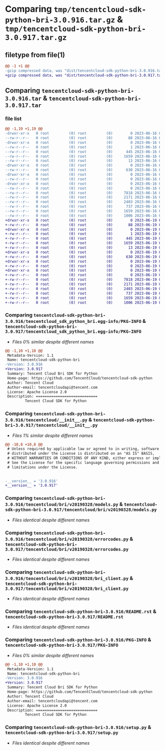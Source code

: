 # Comparing `tmp/tencentcloud-sdk-python-bri-3.0.916.tar.gz` & `tmp/tencentcloud-sdk-python-bri-3.0.917.tar.gz`

## filetype from file(1)

```diff
@@ -1 +1 @@
-gzip compressed data, was "dist/tencentcloud-sdk-python-bri-3.0.916.tar", last modified: Fri Jun 16 00:28:08 2023, max compression
+gzip compressed data, was "dist/tencentcloud-sdk-python-bri-3.0.917.tar", last modified: Mon Jun 19 00:19:12 2023, max compression
```

## Comparing `tencentcloud-sdk-python-bri-3.0.916.tar` & `tencentcloud-sdk-python-bri-3.0.917.tar`

### file list

```diff
@@ -1,19 +1,19 @@
-drwxr-xr-x   0 root         (0) root         (0)        0 2023-06-16 00:28:08.000000 tencentcloud-sdk-python-bri-3.0.916/
--rw-r--r--   0 root         (0) root         (0)       88 2023-06-16 00:28:08.000000 tencentcloud-sdk-python-bri-3.0.916/setup.cfg
-drwxr-xr-x   0 root         (0) root         (0)        0 2023-06-16 00:28:08.000000 tencentcloud-sdk-python-bri-3.0.916/tencentcloud_sdk_python_bri.egg-info/
--rw-r--r--   0 root         (0) root         (0)        1 2023-06-16 00:28:08.000000 tencentcloud-sdk-python-bri-3.0.916/tencentcloud_sdk_python_bri.egg-info/dependency_links.txt
--rw-r--r--   0 root         (0) root         (0)      445 2023-06-16 00:28:08.000000 tencentcloud-sdk-python-bri-3.0.916/tencentcloud_sdk_python_bri.egg-info/SOURCES.txt
--rw-r--r--   0 root         (0) root         (0)     1659 2023-06-16 00:28:08.000000 tencentcloud-sdk-python-bri-3.0.916/tencentcloud_sdk_python_bri.egg-info/PKG-INFO
--rw-r--r--   0 root         (0) root         (0)       13 2023-06-16 00:28:08.000000 tencentcloud-sdk-python-bri-3.0.916/tencentcloud_sdk_python_bri.egg-info/top_level.txt
-drwxr-xr-x   0 root         (0) root         (0)        0 2023-06-16 00:28:08.000000 tencentcloud-sdk-python-bri-3.0.916/tencentcloud/
--rw-r--r--   0 root         (0) root         (0)      630 2023-06-16 00:28:08.000000 tencentcloud-sdk-python-bri-3.0.916/tencentcloud/__init__.py
-drwxr-xr-x   0 root         (0) root         (0)        0 2023-06-16 00:28:08.000000 tencentcloud-sdk-python-bri-3.0.916/tencentcloud/bri/
--rw-r--r--   0 root         (0) root         (0)        0 2023-06-16 00:28:08.000000 tencentcloud-sdk-python-bri-3.0.916/tencentcloud/bri/__init__.py
-drwxr-xr-x   0 root         (0) root         (0)        0 2023-06-16 00:28:08.000000 tencentcloud-sdk-python-bri-3.0.916/tencentcloud/bri/v20190328/
--rw-r--r--   0 root         (0) root         (0)        0 2023-06-16 00:28:08.000000 tencentcloud-sdk-python-bri-3.0.916/tencentcloud/bri/v20190328/__init__.py
--rw-r--r--   0 root         (0) root         (0)     7818 2023-06-16 00:28:08.000000 tencentcloud-sdk-python-bri-3.0.916/tencentcloud/bri/v20190328/models.py
--rw-r--r--   0 root         (0) root         (0)     2171 2023-06-16 00:28:08.000000 tencentcloud-sdk-python-bri-3.0.916/tencentcloud/bri/v20190328/errorcodes.py
--rw-r--r--   0 root         (0) root         (0)     2403 2023-06-16 00:28:08.000000 tencentcloud-sdk-python-bri-3.0.916/tencentcloud/bri/v20190328/bri_client.py
--rw-r--r--   0 root         (0) root         (0)      737 2023-06-16 00:28:08.000000 tencentcloud-sdk-python-bri-3.0.916/README.rst
--rw-r--r--   0 root         (0) root         (0)     1659 2023-06-16 00:28:08.000000 tencentcloud-sdk-python-bri-3.0.916/PKG-INFO
--rw-r--r--   0 root         (0) root         (0)     1006 2023-06-16 00:28:08.000000 tencentcloud-sdk-python-bri-3.0.916/setup.py
+drwxr-xr-x   0 root         (0) root         (0)        0 2023-06-19 00:19:12.000000 tencentcloud-sdk-python-bri-3.0.917/
+-rw-r--r--   0 root         (0) root         (0)       88 2023-06-19 00:19:12.000000 tencentcloud-sdk-python-bri-3.0.917/setup.cfg
+drwxr-xr-x   0 root         (0) root         (0)        0 2023-06-19 00:19:12.000000 tencentcloud-sdk-python-bri-3.0.917/tencentcloud_sdk_python_bri.egg-info/
+-rw-r--r--   0 root         (0) root         (0)        1 2023-06-19 00:19:12.000000 tencentcloud-sdk-python-bri-3.0.917/tencentcloud_sdk_python_bri.egg-info/dependency_links.txt
+-rw-r--r--   0 root         (0) root         (0)      445 2023-06-19 00:19:12.000000 tencentcloud-sdk-python-bri-3.0.917/tencentcloud_sdk_python_bri.egg-info/SOURCES.txt
+-rw-r--r--   0 root         (0) root         (0)     1659 2023-06-19 00:19:12.000000 tencentcloud-sdk-python-bri-3.0.917/tencentcloud_sdk_python_bri.egg-info/PKG-INFO
+-rw-r--r--   0 root         (0) root         (0)       13 2023-06-19 00:19:12.000000 tencentcloud-sdk-python-bri-3.0.917/tencentcloud_sdk_python_bri.egg-info/top_level.txt
+drwxr-xr-x   0 root         (0) root         (0)        0 2023-06-19 00:19:12.000000 tencentcloud-sdk-python-bri-3.0.917/tencentcloud/
+-rw-r--r--   0 root         (0) root         (0)      630 2023-06-19 00:19:12.000000 tencentcloud-sdk-python-bri-3.0.917/tencentcloud/__init__.py
+drwxr-xr-x   0 root         (0) root         (0)        0 2023-06-19 00:19:12.000000 tencentcloud-sdk-python-bri-3.0.917/tencentcloud/bri/
+-rw-r--r--   0 root         (0) root         (0)        0 2023-06-19 00:19:12.000000 tencentcloud-sdk-python-bri-3.0.917/tencentcloud/bri/__init__.py
+drwxr-xr-x   0 root         (0) root         (0)        0 2023-06-19 00:19:12.000000 tencentcloud-sdk-python-bri-3.0.917/tencentcloud/bri/v20190328/
+-rw-r--r--   0 root         (0) root         (0)        0 2023-06-19 00:19:12.000000 tencentcloud-sdk-python-bri-3.0.917/tencentcloud/bri/v20190328/__init__.py
+-rw-r--r--   0 root         (0) root         (0)     7818 2023-06-19 00:19:12.000000 tencentcloud-sdk-python-bri-3.0.917/tencentcloud/bri/v20190328/models.py
+-rw-r--r--   0 root         (0) root         (0)     2171 2023-06-19 00:19:12.000000 tencentcloud-sdk-python-bri-3.0.917/tencentcloud/bri/v20190328/errorcodes.py
+-rw-r--r--   0 root         (0) root         (0)     2403 2023-06-19 00:19:12.000000 tencentcloud-sdk-python-bri-3.0.917/tencentcloud/bri/v20190328/bri_client.py
+-rw-r--r--   0 root         (0) root         (0)      737 2023-06-19 00:19:12.000000 tencentcloud-sdk-python-bri-3.0.917/README.rst
+-rw-r--r--   0 root         (0) root         (0)     1659 2023-06-19 00:19:12.000000 tencentcloud-sdk-python-bri-3.0.917/PKG-INFO
+-rw-r--r--   0 root         (0) root         (0)     1006 2023-06-19 00:19:12.000000 tencentcloud-sdk-python-bri-3.0.917/setup.py
```

### Comparing `tencentcloud-sdk-python-bri-3.0.916/tencentcloud_sdk_python_bri.egg-info/PKG-INFO` & `tencentcloud-sdk-python-bri-3.0.917/tencentcloud_sdk_python_bri.egg-info/PKG-INFO`

 * *Files 0% similar despite different names*

```diff
@@ -1,10 +1,10 @@
 Metadata-Version: 1.1
 Name: tencentcloud-sdk-python-bri
-Version: 3.0.916
+Version: 3.0.917
 Summary: Tencent Cloud Bri SDK for Python
 Home-page: https://github.com/TencentCloud/tencentcloud-sdk-python
 Author: Tencent Cloud
 Author-email: tencentcloudapi@tencent.com
 License: Apache License 2.0
 Description: ============================
         Tencent Cloud SDK for Python
```

### Comparing `tencentcloud-sdk-python-bri-3.0.916/tencentcloud/__init__.py` & `tencentcloud-sdk-python-bri-3.0.917/tencentcloud/__init__.py`

 * *Files 1% similar despite different names*

```diff
@@ -10,8 +10,8 @@
 # Unless required by applicable law or agreed to in writing, software
 # distributed under the License is distributed on an "AS IS" BASIS,
 # WITHOUT WARRANTIES OR CONDITIONS OF ANY KIND, either express or implied.
 # See the License for the specific language governing permissions and
 # limitations under the License.
 
 
-__version__ = '3.0.916'
+__version__ = '3.0.917'
```

### Comparing `tencentcloud-sdk-python-bri-3.0.916/tencentcloud/bri/v20190328/models.py` & `tencentcloud-sdk-python-bri-3.0.917/tencentcloud/bri/v20190328/models.py`

 * *Files identical despite different names*

### Comparing `tencentcloud-sdk-python-bri-3.0.916/tencentcloud/bri/v20190328/errorcodes.py` & `tencentcloud-sdk-python-bri-3.0.917/tencentcloud/bri/v20190328/errorcodes.py`

 * *Files identical despite different names*

### Comparing `tencentcloud-sdk-python-bri-3.0.916/tencentcloud/bri/v20190328/bri_client.py` & `tencentcloud-sdk-python-bri-3.0.917/tencentcloud/bri/v20190328/bri_client.py`

 * *Files identical despite different names*

### Comparing `tencentcloud-sdk-python-bri-3.0.916/README.rst` & `tencentcloud-sdk-python-bri-3.0.917/README.rst`

 * *Files identical despite different names*

### Comparing `tencentcloud-sdk-python-bri-3.0.916/PKG-INFO` & `tencentcloud-sdk-python-bri-3.0.917/PKG-INFO`

 * *Files 0% similar despite different names*

```diff
@@ -1,10 +1,10 @@
 Metadata-Version: 1.1
 Name: tencentcloud-sdk-python-bri
-Version: 3.0.916
+Version: 3.0.917
 Summary: Tencent Cloud Bri SDK for Python
 Home-page: https://github.com/TencentCloud/tencentcloud-sdk-python
 Author: Tencent Cloud
 Author-email: tencentcloudapi@tencent.com
 License: Apache License 2.0
 Description: ============================
         Tencent Cloud SDK for Python
```

### Comparing `tencentcloud-sdk-python-bri-3.0.916/setup.py` & `tencentcloud-sdk-python-bri-3.0.917/setup.py`

 * *Files identical despite different names*

